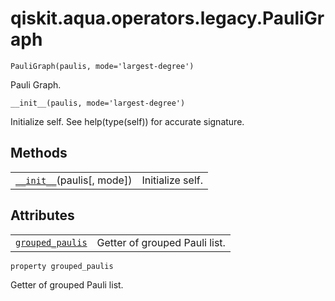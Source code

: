 <span id="qiskit-aqua-operators-legacy-pauligraph" />

# qiskit.aqua.operators.legacy.PauliGraph



`PauliGraph(paulis, mode='largest-degree')`

Pauli Graph.



`__init__(paulis, mode='largest-degree')`

Initialize self. See help(type(self)) for accurate signature.

## Methods

|                                                                                                                                     |                  |
| ----------------------------------------------------------------------------------------------------------------------------------- | ---------------- |
| [`__init__`](#qiskit.aqua.operators.legacy.PauliGraph.__init__ "qiskit.aqua.operators.legacy.PauliGraph.__init__")(paulis\[, mode]) | Initialize self. |

## Attributes

|                                                                                                                                      |                               |
| ------------------------------------------------------------------------------------------------------------------------------------ | ----------------------------- |
| [`grouped_paulis`](#qiskit.aqua.operators.legacy.PauliGraph.grouped_paulis "qiskit.aqua.operators.legacy.PauliGraph.grouped_paulis") | Getter of grouped Pauli list. |



`property grouped_paulis`

Getter of grouped Pauli list.

